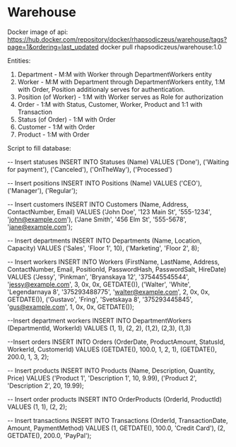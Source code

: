 # Warehouse

Docker image of api:
https://hub.docker.com/repository/docker/rhapsodiczeus/warehouse/tags?page=1&ordering=last_updated
docker pull rhapsodiczeus/warehouse:1.0

Entities:
  1. Department - M:M with Worker through DepartmentWorkers entity
  2. Worker -  M:M with Department through DepartmentWorkers entity, 1:M with Order, Position
    additionaly serves for authentication.
  3. Position (of Worker) - 1:M with Worker
    serves as Role for authorization
  4. Order - 1:M with Status, Customer, Worker, Product and 1:1 with Transaction
  5. Status (of Order) - 1:M with Order
  6. Customer - 1:M with Order
  7. Product - 1:M with Order

Script to fill database:

-- Insert statuses
INSERT INTO Statuses (Name)
VALUES ('Done'), ('Waiting for payment'), ('Canceled'), ('OnTheWay'), ('Processed')

-- Insert positions
INSERT INTO Positions (Name)
VALUES ('CEO'), ('Manager'), ('Regular');

-- Insert customers
INSERT INTO Customers (Name, Address, ContactNumber, Email)
VALUES ('John Doe', '123 Main St', '555-1234', 'john@example.com'),
('Jane Smith', '456 Elm St', '555-5678', 'jane@example.com');

-- Insert departments
INSERT INTO Departments (Name, Location, Capacity)
VALUES ('Sales', 'Floor 1', 10),
('Marketing', 'Floor 2', 8);

-- Insert workers
INSERT INTO Workers (FirstName, LastName, Address, ContactNumber, Email, PositionId, PasswordHash, PasswordSalt, HireDate)
VALUES ('Jessy', 'Pinkman', 'Bryanskaya 12', '375445545544', 'jessy@example.com', 3, 0x, 0x, GETDATE()),
       ('Walter', 'White', 'Legendarnaya 8', '375293488775', 'walter@example.com', 2, 0x, 0x, GETDATE()),
       ('Gustavo', 'Fring', 'Svetskaya 8', '375293445845', 'gus@example.com', 1, 0x, 0x, GETDATE());

--Insert department workers
INSERT INTO DepartmentWorkers (DepartmentId, WorkerId)
VALUES (1, 1), (2, 2), (1,2), (2,3), (1,3)


 --Insert orders
INSERT INTO Orders (OrderDate, ProductAmount, StatusId, WorkerId, CustomerId)
VALUES (GETDATE(), 100.0, 1, 2, 1),
       (GETDATE(), 200.0, 1, 3, 2);

-- Insert products
INSERT INTO Products (Name, Description, Quantity, Price)
VALUES ('Product 1', 'Description 1', 10, 9.99),
       ('Product 2', 'Description 2', 20, 19.99);

-- Insert order products
INSERT INTO OrderProducts (OrderId, ProductId)
VALUES (1, 1),
       (2, 2);

-- Insert transactions
INSERT INTO Transactions (OrderId, TransactionDate, Amount, PaymentMethod)
VALUES (1, GETDATE(), 100.0, 'Credit Card'),
       (2, GETDATE(), 200.0, 'PayPal');
